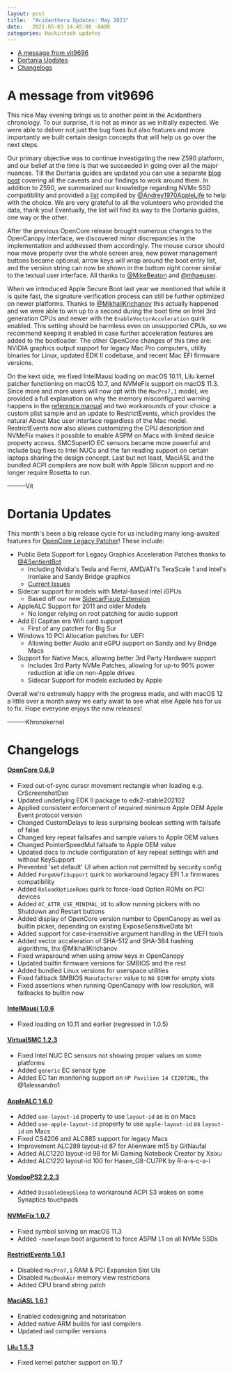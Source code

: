 ```yaml
---
layout: post
title:  "Acidanthera Updates: May 2021"
date:   2021-05-03 14:45:00 -0400
categories: Hackintosh updates
---
```


* [A message from vit9696](#a-message-from-vit9696)
* [Dortania Updates](#dortania-updates)
* [Changelogs](#changelogs)

# A message from vit9696

This nice May evening brings us to another point in the Acidanthera chronology. To our surprise, it is not as minor as we initially expected. We were able to deliver not just the bug fixes but also features and more importantly we built certain design concepts that will help us go over the next steps.

Our primary objective was to continue investigating the new Z590 platform, and our belief at the time is that we succeeded in going over all the major nuances. Till the Dortania guides are updated you can use a separate [blog post](https://dortania.github.io/hackintosh/updates/2021/04/24/rocket-lake.html) covering all the caveats and our findings to work around them. In addition to Z590, we summarized our knowledge regarding NVMe SSD compatibility and provided a [list](https://github.com/dortania/bugtracker/issues/192) compiled by [@Andrey1970AppleLife](https://github.com/Andrey1970AppleLife) to help with the choice. We are very grateful to all the volunteers who provided the data, thank you! Eventually, the list will find its way to the Dortania guides, one way or the other.

After the previous OpenCore release brought numerous changes to the OpenCanopy interface, we discovered minor discrepancies in the implementation and addressed them accordingly. The mouse cursor should now move properly over the whole screen area, new power management buttons became optional, arrow keys will wrap around the boot entry list, and the version string can now be shown in the bottom right corner similar to the textual user interface. All thanks to [@MikeBeaton](https://github.com/MikeBeaton) and [@mhaeuser](https://github.com/mhaeuser).

When we introduced Apple Secure Boot last year we mentioned that while it is quite fast, the signature verification process can still be further optimized on newer platforms. Thanks to [@MikhailKrichanov](https://github.com/MikhailKrichanov) this actually happened and we were able to win up to a second during the boot time on Intel 3rd generation CPUs and newer with the `EnableVectorAcceleration` quirk enabled. This setting should be harmless even on unsupported CPUs, so we recommend keeping it enabled in case further acceleration features are added to the bootloader. The other OpenCore changes of this time are: NVIDIA graphics output support for legacy Mac Pro computers, utility binaries for Linux, updated EDK II codebase, and recent Mac EFI firmware versions.

On the kext side, we fixed IntelMausi loading on macOS 10.11, Lilu kernel patcher functioning on macOS 10.7, and NVMeFix support on macOS 11.3. Since more and more users will now opt with the `MacPro7,1` model, we provided a full explanation on why the memory misconfigured warning happens in the [reference manual](https://github.com/acidanthera/OpenCorePkg/commit/5db7147293e952fbdd9c3168631b0f75a9c09b81#diff-ff76194142498a223908566484df3ed947764eace1ae6104347516807422c9acR5332-R5346) and two workarounds of your choice: a custom plist sample and an update to RestrictEvents, which provides the natural About Mac user interface regardless of the Mac model. RestrictEvents now also allows customizing the CPU description and NVMeFix makes it possible to enable ASPM on Macs with limited device property access. SMCSuperIO EC sensors became more powerful and include bug fixes to Intel NUCs and the fan reading support on certain laptops sharing the design concept. Last but not least, MaciASL and the bundled ACPI compilers are now built with Apple Silicon support and no longer require Rosetta to run.

———Vit

# Dortania Updates

This month's been a big release cycle for us including many long-awaited features for [OpenCore Legacy Patcher](https://github.com/dortania/OpenCore-Legacy-Patcher/)! These include:

* Public Beta Support for Legacy Graphics Acceleration Patches thanks to [@ASentientBot](https://asentientbot.github.io/)
  * Including Nvidia's Tesla and Fermi, AMD/ATI's TeraScale 1 and Intel's Ironlake and Sandy Bridge graphics
  * [Current Issues](https://github.com/dortania/OpenCore-Legacy-Patcher/issues/108)
* Sidecar support for models with Metal-based Intel iGPUs
  * Based off our new [SidecarFixup Extension](https://github.com/khronokernel/SidecarFixup)
* AppleALC Support for 2011 and older Models
  * No longer relying on root patching for audio support
* Add El Capitan era Wifi card support
  * First of any patcher for Big Sur
* Windows 10 PCI Allocation patches for UEFI
  * Allowing better Audio and eGPU support on Sandy and Ivy Bridge Macs
* Support for Native Macs, allowing better 3rd Party Hardware support
  * Includes 3rd Party NVMe Patches, allowing for up-to 90% power reduction at idle on non-Apple drives
  * Sidecar Support for models excluded by Apple

Overall we're extremely happy with the progress made, and with macOS 12 a little over a month away we early await to see what else Apple has for us to fix. Hope everyone enjoys the new releases!

———Khronokernel

# Changelogs

#### [OpenCore 0.6.9](https://github.com/acidanthera/OpenCorePkg/releases)

- Fixed out-of-sync cursor movement rectangle when loading e.g. CrScreenshotDxe
- Updated underlying EDK II package to edk2-stable202102
- Applied consistent enforcement of required minimum Apple OEM Apple Event protocol version
- Changed CustomDelays to less surprising boolean setting with failsafe of false
- Changed key repeat failsafes and sample values to Apple OEM values
- Changed PointerSpeedMul failsafe to Apple OEM value
- Updated docs to include configuration of key repeat settings with and without KeySupport
- Prevented 'set default' UI when action not permitted by security config
- Added `ForgeUefiSupport` quirk to workaround legacy EFI 1.x firmwares compatibility
- Added `ReloadOptionRoms` quirk to force-load Option ROMs on PCI devices
- Added `OC_ATTR_USE_MINIMAL_UI` to allow running pickers with no Shutdown and Restart buttons
- Added display of OpenCore version number to OpenCanopy as well as builtin picker, depending on existing ExposeSensitiveData bit
- Added support for case-insensitive argument handling in the UEFI tools
- Added vector acceleration of SHA-512 and SHA-384 hashing algorithms, thx @MikhailKrichanov
- Fixed wraparound when using arrow keys in OpenCanopy
- Updated builtin firmware versions for SMBIOS and the rest
- Added bundled Linux versions for userspace utilities
- Fixed fallback SMBIOS `Manufacturer` value to `NO DIMM` for empty slots
- Fixed assertions when running OpenCanopy with low resolution, will fallbacks to builtin now

#### [IntelMausi 1.0.6](https://github.com/acidanthera/OpenCorePkg/releases)

- Fixed loading on 10.11 and earlier (regressed in 1.0.5)

#### [VirtualSMC 1.2.3](https://github.com/acidanthera/OpenCorePkg/releases)

- Fixed Intel NUC EC sensors not showing proper values on some platforms
- Added `generic` EC sensor type
- Added EC fan monitoring support on `HP Pavilion 14 CE2072NL`, thx @1alessandro1

#### [AppleALC 1.6.0](https://github.com/acidanthera/OpenCorePkg/releases)

- Added `use-layout-id` property to use `layout-id` as is on Macs
- Added `use-apple-layout-id` property to use `apple-layout-id` as `layout-id` on Macs
- Fixed CS4206 and ALC885 support for legacy Macs
- Improvement ALC289 layout-id 87 for Alienware m15 by GitNaufal
- Added ALC1220 layout-id 98 for Mi Gaming Notebook Creator by Xsixu
- Added ALC1220 layout-id 100 for Hasee_G8-CU7PK by R-a-s-c-a-l

#### [VoodooPS2 2.2.3](https://github.com/acidanthera/OpenCorePkg/releases)

- Added `DisableDeepSleep` to workaround ACPI S3 wakes on some Synaptics touchpads

#### [NVMeFix 1.0.7](https://github.com/acidanthera/OpenCorePkg/releases)

- Fixed symbol solving on macOS 11.3
- Added `-nvmefaspm` boot argument to force ASPM L1 on all NVMe SSDs

#### [RestrictEvents 1.0.1](https://github.com/acidanthera/OpenCorePkg/releases)

- Disabled `MacPro7,1` RAM & PCI Expansion Slot UIs
- Disabled `MacBookAir` memory view restrictions
- Added CPU brand string patch

#### [MaciASL 1.6.1](https://github.com/acidanthera/OpenCorePkg/releases)

- Enabled codesigning and notarisation
- Added native ARM builds for iasl compilers
- Updated iasl compiler versions

#### [Lilu 1.5.3](https://github.com/acidanthera/OpenCorePkg/releases)

- Fixed kernel patcher support on 10.7

